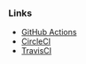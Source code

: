 ### Links

- [GitHub Actions](https://github.com/features/actions)
- [CircleCI](https://circleci.com/)
- [TravisCI](https://www.travis-ci.com/)
